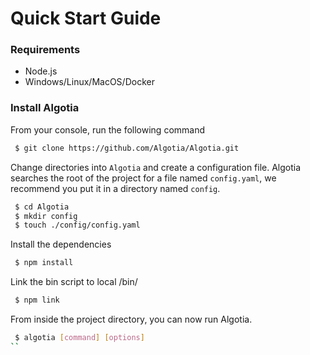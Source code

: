 
# Quick Start Guide

### Requirements
  - Node.js
  - Windows/Linux/MacOS/Docker
 
### Install Algotia

From your console, run the following command

```bash 
 $ git clone https://github.com/Algotia/Algotia.git
```


Change directories into `Algotia` and create a configuration file. Algotia
searches the root of the project for a file named `config.yaml`, we recommend
you put it in a directory named `config`.  

```bash 
 $ cd Algotia
 $ mkdir config
 $ touch ./config/config.yaml
```
Install the dependencies

```bash
 $ npm install
```

Link the bin script to local /bin/

```bash
 $ npm link
```

From inside the project directory, you can now run Algotia.

```bash
 $ algotia [command] [options]
``

